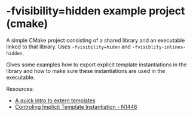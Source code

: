 # -fvisibility=hidden example project (cmake)

A simple CMake project consisting of a shared library and an executable
linked to that library. Uses `-fvisibility=hiden` and
`-fvisiblity-inlines-hidden`.

Gives some examples how to export explicit template instantiations
in the library and how to make sure these instantiations are used in
the executable.

Resources:

- [A quick intro to extern templates](http://blog.bitwigglers.org/extern-templates/)
- [Controling Implicit Template Instantiation - N1448](http://www.open-std.org/jtc1/sc22/wg21/docs/papers/2003/n1448.pdf)
